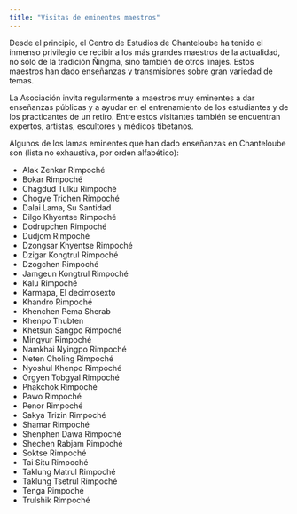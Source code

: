 ```yaml
---
title: "Visitas de eminentes maestros"
---
```


Desde el principio, el Centro de Estudios de Chanteloube ha tenido el inmenso privilegio de recibir a los más grandes maestros de la actualidad, no sólo de la tradición Ñingma, sino también de otros linajes. Estos maestros han dado enseñanzas y transmisiones sobre gran variedad de temas. 

La Asociación invita regularmente a maestros muy eminentes a dar enseñanzas públicas y a ayudar en el entrenamiento de los estudiantes y de los practicantes de un retiro. Entre estos visitantes también se encuentran expertos, artistas, escultores y médicos tibetanos. 

Algunos de los lamas eminentes que han dado enseñanzas en Chanteloube son (lista no exhaustiva, por orden alfabético): 

  * Alak Zenkar Rimpoché 
  * Bokar Rimpoché 
  * Chagdud Tulku Rimpoché 
  * Chogye Trichen Rimpoché 
  * Dalai Lama, Su Santidad 
  * Dilgo Khyentse Rimpoché 
  * Dodrupchen Rimpoché 
  * Dudjom Rimpoché 
  * Dzongsar Khyentse Rimpoché 
  * Dzigar Kongtrul Rimpoché 
  * Dzogchen Rimpoché 
  * Jamgeun Kongtrul Rimpoché 
  * Kalu Rimpoché 
  * Karmapa, El decimosexto 
  * Khandro Rimpoché 
  * Khenchen Pema Sherab 
  * Khenpo Thubten 
  * Khetsun Sangpo Rimpoché 
  * Mingyur Rimpoché 
  * Namkhai Nyingpo Rimpoché 
  * Neten Choling Rimpoché 
  * Nyoshul Khenpo Rimpoché 
  * Orgyen Tobgyal Rimpoché 
  * Phakchok Rimpoché 
  * Pawo Rimpoché 
  * Penor Rimpoché 
  * Sakya Trizin Rimpoché 
  * Shamar Rimpoché 
  * Shenphen Dawa Rimpoché 
  * Shechen Rabjam Rimpoché 
  * Soktse Rimpoché 
  * Tai Situ Rimpoché 
  * Taklung Matrul Rimpoché 
  * Taklung Tsetrul Rimpoché 
  * Tenga Rimpoché 
  * Trulshik Rimpoché 


